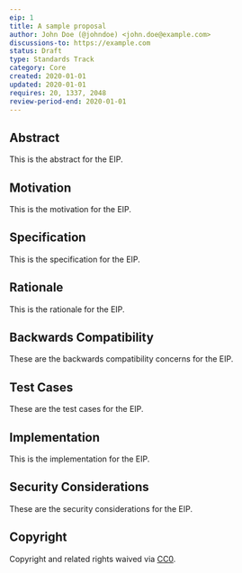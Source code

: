 ```yaml
---
eip: 1
title: A sample proposal
author: John Doe (@johndoe) <john.doe@example.com>
discussions-to: https://example.com
status: Draft
type: Standards Track
category: Core
created: 2020-01-01
updated: 2020-01-01
requires: 20, 1337, 2048
review-period-end: 2020-01-01
---
```


## Abstract
This is the abstract for the EIP.

## Motivation
This is the motivation for the EIP.

## Specification
This is the specification for the EIP.

## Rationale
This is the rationale for the EIP.

## Backwards Compatibility
These are the backwards compatibility concerns for the EIP.

## Test Cases
These are the test cases for the EIP.

## Implementation
This is the implementation for the EIP.

## Security Considerations
These are the security considerations for the EIP.

## Copyright
Copyright and related rights waived via [CC0](https://creativecommons.org/publicdomain/zero/1.0/).
